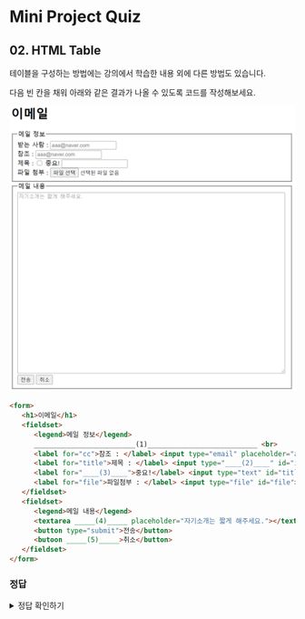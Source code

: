 # Mini Project Quiz

## 02. HTML Table

테이블을 구성하는 방법에는 강의에서 학습한 내용 외에 다른 방법도 있습니다.

다음 빈 칸을 채워 아래와 같은 결과가 나올 수 있도록 코드를 작성해보세요.

![](https://github.com/YUJO42/boostcourse-UI-stduy/blob/main/Round01/img/form.png?raw=true)

```html
<form>
   <h1>이메일</h1>
   <fieldset>
      <legend>메일 정보</legend>
      _________________________(1)___________________________ <br>
      <label for="cc">참조 : </label> <input type="email" placeholder="aaa@naver.com"id="cc"><br>
      <label for="title">제목 : </label> <input type="____(2)____" id="important"><br>
      <label for="____(3)____">중요!</label> <input type="text" id="title"><br>
      <label for="file">파일첨부 : </label> <input type="file" id="file"><br>
   </fieldset>
   <fieldset>
      <legend>메일 내용</legend>
      <textarea _____(4)_____ placeholder="자기소개는 짧게 해주세요."></textarea><br>
      <button type="submit">전송</button>
      <butoon _____(5)_____>취소</button>
   </fieldset>
</form>

```

### 정답

<details>
<summary>정답 확인하기</summary>
<div markdown="1">

1. `<label for="receiver">받는 사람 : </label>`
2. `<label for="title">제목 : </label>`
3. `<input type="checkbox" id="important" />`
4. `<textarea cols="100" rows="30" placeholder="자기소개는 짧게 해주세요."></textarea>`

</div>
</details>
